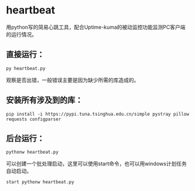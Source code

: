 # heartbeat
用python写的简易心跳工具，配合Uptime-kuma的被动监控功能监测PC客户端的运行情况。

## 直接运行：
```
py heartbeat.py
```
观察是否出错，一般错误主要是因为缺少所需的库造成的。

## 安装所有涉及到的库：
```
pip install -i https://pypi.tuna.tsinghua.edu.cn/simple pystray pillow requests configparser
```


## 后台运行：
```
pythonw heartbeat.py
```

可以创建一个批处理启动，这里可以使用start命令，也可以用windows计划任务自动启动。
```
start pythonw heartbeat.py
```

